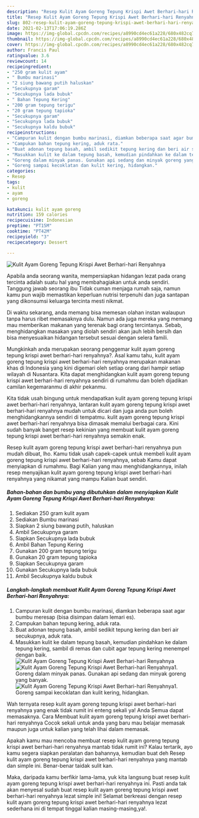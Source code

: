 ```yaml
---
description: "Resep Kulit Ayam Goreng Tepung Krispi Awet Berhari-hari Renyahnya yang enak dan Mudah Dibuat"
title: "Resep Kulit Ayam Goreng Tepung Krispi Awet Berhari-hari Renyahnya yang enak dan Mudah Dibuat"
slug: 802-resep-kulit-ayam-goreng-tepung-krispi-awet-berhari-hari-renyahnya-yang-enak-dan-mudah-dibuat
date: 2021-02-13T17:06:19.286Z
image: https://img-global.cpcdn.com/recipes/a8990cd4ec61a228/680x482cq70/kulit-ayam-goreng-tepung-krispi-awet-berhari-hari-renyahnya-foto-resep-utama.jpg
thumbnail: https://img-global.cpcdn.com/recipes/a8990cd4ec61a228/680x482cq70/kulit-ayam-goreng-tepung-krispi-awet-berhari-hari-renyahnya-foto-resep-utama.jpg
cover: https://img-global.cpcdn.com/recipes/a8990cd4ec61a228/680x482cq70/kulit-ayam-goreng-tepung-krispi-awet-berhari-hari-renyahnya-foto-resep-utama.jpg
author: Francis Paul
ratingvalue: 3.6
reviewcount: 14
recipeingredient:
- "250 gram kulit ayam"
- " Bumbu marinasi"
- "2 siung bawang putih haluskan"
- "Secukupnya garam"
- "Secukupnya lada bubuk"
- " Bahan Tepung Kering"
- "200 gram tepung terigu"
- "20 gram tepung tapioka"
- "Secukupnya garam"
- "Secukupnya lada bubuk"
- "Secukupnya kaldu bubuk"
recipeinstructions:
- "Campuran kulit dengan bumbu marinasi, diamkan beberapa saat agar bumbu meresap (bisa disimpan dalam lemari es)."
- "Campukan bahan tepung kering, aduk rata."
- "Buat adonan tepung basah, ambil sedikit tepung kering dan beri air secukupnya, aduk rata."
- "Masukkan kulit ke dalam tepung basah, kemudian pindahkan ke dalam tepung kering, sambil di remas dan cubit agar tepung kering menempel dengan baik."
- "Goreng dalam minyak panas. Gunakan api sedang dan minyak goreng yang banyak."
- "Goreng sampai kecoklatan dan kulit kering, hidangkan."
categories:
- Resep
tags:
- kulit
- ayam
- goreng

katakunci: kulit ayam goreng 
nutrition: 159 calories
recipecuisine: Indonesian
preptime: "PT15M"
cooktime: "PT42M"
recipeyield: "3"
recipecategory: Dessert

---
```



![Kulit Ayam Goreng Tepung Krispi Awet Berhari-hari Renyahnya](https://img-global.cpcdn.com/recipes/a8990cd4ec61a228/680x482cq70/kulit-ayam-goreng-tepung-krispi-awet-berhari-hari-renyahnya-foto-resep-utama.jpg)

Apabila anda seorang wanita, mempersiapkan hidangan lezat pada orang tercinta adalah suatu hal yang membahagiakan untuk anda sendiri. Tanggung jawab seorang ibu Tidak cuman menjaga rumah saja, namun kamu pun wajib memastikan keperluan nutrisi terpenuhi dan juga santapan yang dikonsumsi keluarga tercinta mesti nikmat.

Di waktu  sekarang, anda memang bisa memesan olahan instan walaupun tanpa harus ribet memasaknya dulu. Namun ada juga mereka yang memang mau memberikan makanan yang terenak bagi orang tercintanya. Sebab, menghidangkan masakan yang diolah sendiri akan jauh lebih bersih dan bisa menyesuaikan hidangan tersebut sesuai dengan selera famili. 



Mungkinkah anda merupakan seorang penggemar kulit ayam goreng tepung krispi awet berhari-hari renyahnya?. Asal kamu tahu, kulit ayam goreng tepung krispi awet berhari-hari renyahnya merupakan makanan khas di Indonesia yang kini digemari oleh setiap orang dari hampir setiap wilayah di Nusantara. Kita dapat menghidangkan kulit ayam goreng tepung krispi awet berhari-hari renyahnya sendiri di rumahmu dan boleh dijadikan camilan kegemaranmu di akhir pekanmu.

Kita tidak usah bingung untuk mendapatkan kulit ayam goreng tepung krispi awet berhari-hari renyahnya, lantaran kulit ayam goreng tepung krispi awet berhari-hari renyahnya mudah untuk dicari dan juga anda pun boleh menghidangkannya sendiri di tempatmu. kulit ayam goreng tepung krispi awet berhari-hari renyahnya bisa dimasak memalui berbagai cara. Kini sudah banyak banget resep kekinian yang membuat kulit ayam goreng tepung krispi awet berhari-hari renyahnya semakin enak.

Resep kulit ayam goreng tepung krispi awet berhari-hari renyahnya pun mudah dibuat, lho. Kamu tidak usah capek-capek untuk membeli kulit ayam goreng tepung krispi awet berhari-hari renyahnya, sebab Kamu dapat menyiapkan di rumahmu. Bagi Kalian yang mau menghidangkannya, inilah resep menyajikan kulit ayam goreng tepung krispi awet berhari-hari renyahnya yang nikamat yang mampu Kalian buat sendiri.

<!--inarticleads1-->

##### Bahan-bahan dan bumbu yang dibutuhkan dalam menyiapkan Kulit Ayam Goreng Tepung Krispi Awet Berhari-hari Renyahnya:

1. Sediakan 250 gram kulit ayam
1. Sediakan  Bumbu marinasi
1. Siapkan 2 siung bawang putih, haluskan
1. Ambil Secukupnya garam
1. Siapkan Secukupnya lada bubuk
1. Ambil  Bahan Tepung Kering
1. Gunakan 200 gram tepung terigu
1. Gunakan 20 gram tepung tapioka
1. Siapkan Secukupnya garam
1. Gunakan Secukupnya lada bubuk
1. Ambil Secukupnya kaldu bubuk




<!--inarticleads2-->

##### Langkah-langkah membuat Kulit Ayam Goreng Tepung Krispi Awet Berhari-hari Renyahnya:

1. Campuran kulit dengan bumbu marinasi, diamkan beberapa saat agar bumbu meresap (bisa disimpan dalam lemari es).
1. Campukan bahan tepung kering, aduk rata.
1. Buat adonan tepung basah, ambil sedikit tepung kering dan beri air secukupnya, aduk rata.
1. Masukkan kulit ke dalam tepung basah, kemudian pindahkan ke dalam tepung kering, sambil di remas dan cubit agar tepung kering menempel dengan baik.
<img src="//assets-global.cpcdn.com/assets/icons/button_play-2c75c40dde080a61004c1f40b05d8f140eaff45d7e9e6481dc71c63d2e7c4909.png" alt="Kulit Ayam Goreng Tepung Krispi Awet Berhari-hari Renyahnya"><img src="//assets-global.cpcdn.com/assets/icons/button_play-2c75c40dde080a61004c1f40b05d8f140eaff45d7e9e6481dc71c63d2e7c4909.png" alt="Kulit Ayam Goreng Tepung Krispi Awet Berhari-hari Renyahnya">1. Goreng dalam minyak panas. Gunakan api sedang dan minyak goreng yang banyak.
<img src="//assets-global.cpcdn.com/assets/icons/button_play-2c75c40dde080a61004c1f40b05d8f140eaff45d7e9e6481dc71c63d2e7c4909.png" alt="Kulit Ayam Goreng Tepung Krispi Awet Berhari-hari Renyahnya">1. Goreng sampai kecoklatan dan kulit kering, hidangkan.




Wah ternyata resep kulit ayam goreng tepung krispi awet berhari-hari renyahnya yang enak tidak rumit ini enteng sekali ya! Anda Semua dapat memasaknya. Cara Membuat kulit ayam goreng tepung krispi awet berhari-hari renyahnya Cocok sekali untuk anda yang baru mau belajar memasak maupun juga untuk kalian yang telah lihai dalam memasak.

Apakah kamu mau mencoba membuat resep kulit ayam goreng tepung krispi awet berhari-hari renyahnya mantab tidak rumit ini? Kalau tertarik, ayo kamu segera siapkan peralatan dan bahannya, kemudian buat deh Resep kulit ayam goreng tepung krispi awet berhari-hari renyahnya yang mantab dan simple ini. Benar-benar taidak sulit kan. 

Maka, daripada kamu berfikir lama-lama, yuk kita langsung buat resep kulit ayam goreng tepung krispi awet berhari-hari renyahnya ini. Pasti anda tak akan menyesal sudah buat resep kulit ayam goreng tepung krispi awet berhari-hari renyahnya lezat simple ini! Selamat berkreasi dengan resep kulit ayam goreng tepung krispi awet berhari-hari renyahnya lezat sederhana ini di tempat tinggal kalian masing-masing,ya!.

